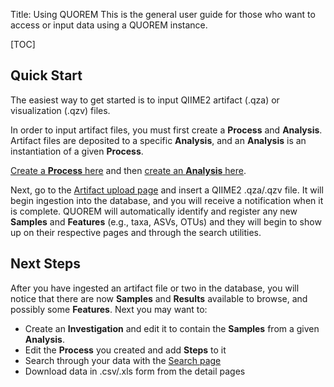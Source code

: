 Title: Using QUOREM
This is the general user guide for those who want to access or input data using a QUOREM instance.

[TOC]

## Quick Start

The easiest way to get started is to input QIIME2 artifact (.qza) or visualization (.qzv) files.

In order to input artifact files, you must first create a **Process** and **Analysis**. Artifact files are deposited to a specific **Analysis**, and an **Analysis** is an instantiation of a given **Process**.

[Create a **Process** here](/process/create/) and then [create an **Analysis** here](/analysis/create/).

Next, go to the [Artifact upload page](/upload/artifact/) and insert a QIIME2 .qza/.qzv file. It will begin ingestion into the database, and you will receive a notification when it is complete. QUOREM will automatically identify and register any new **Samples** and **Features** (e.g., taxa, ASVs, OTUs) and they will begin to show up on their respective pages and through the search utilities.

## Next Steps

After you have ingested an artifact file or two in the database, you will notice that there are now **Samples** and **Results** available to browse, and possibly some **Features**. Next you may want to:

- Create an **Investigation** and edit it to contain the **Samples** from a given **Analysis**.
- Edit the **Process** you created and add **Steps** to it
- Search through your data with the [Search page](/search/)
- Download data in .csv/.xls form from the detail pages
